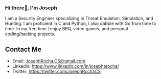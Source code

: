 ### Hi there👋, I'm Joseph

I am a Security Engineer specializing in Threat Emulation, Simulation, and Hunting. I am proficient in C and Python, I also dabble with Go from time to time. In my free time I enjoy BBQ, video games, and personal coding/hacking projects.

## Contact Me
- Email: JosephRocha.CS@gmail.com
- Linkedin: https://www.linkedin.com/in/josepharocha/
- Twitter: https://twitter.com/JosephRochaCS

<!--
**JosephRocha/JosephRocha** is a ✨ _special_ ✨ repository because its `README.md` (this file) appears on your GitHub profile.


Here are some ideas to get you started:

- 🔭 I’m currently working on ...
- 🌱 I’m currently learning ...
- 👯 I’m looking to collaborate on ...
- 🤔 I’m looking for help with ...
- 💬 Ask me about ...
- 📫 How to reach me: ...
- 😄 Pronouns: ...
- ⚡ Fun fact: ...
-->
